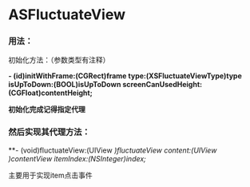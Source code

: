 # ASFluctuateView
### 用法：
初始化方法：（参数类型有注释）

**- (id)initWithFrame:(CGRect)frame type:(XSFluctuateViewType)type isUpToDown:(BOOL)isUpToDown screenCanUsedHeight:(CGFloat)contentHeight;**

__初始化完成记得指定代理__

### 然后实现其代理方法：

**- (void)fluctuateView:(UIView *)fluctuateView content:(UIView *)contentView itemIndex:(NSInteger)index;**

主要用于实现item点击事件
